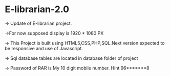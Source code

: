 # E-librarian-2.0

-> Update of E-librarian project.

->For now supposed display is 1920 * 1080 PX 

-> This Project is built using HTML5,CSS,PHP,SQL.Next version expected to be responsive and use of Javascript. 

-> Sql database tables are located in database folder of project

-> Password of RAR is My 10 digit mobile number. Hint 96*******8
